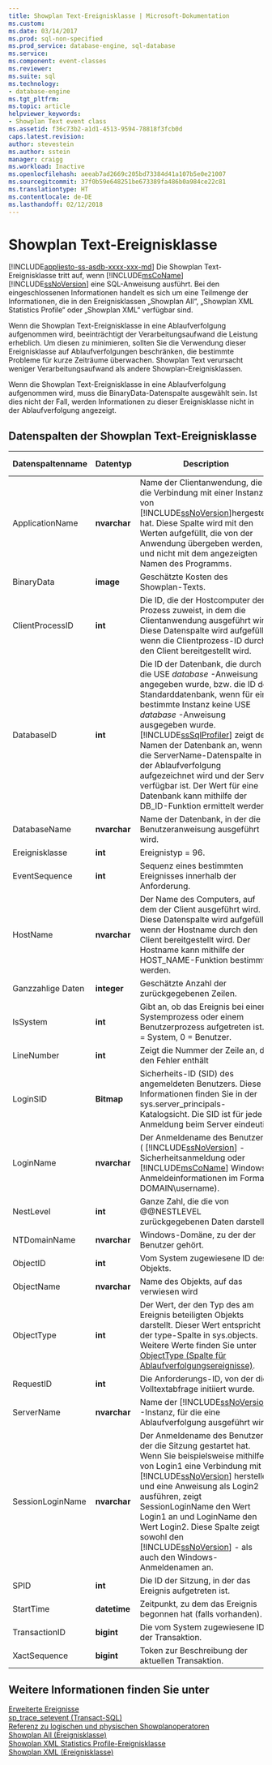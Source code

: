 ```yaml
---
title: Showplan Text-Ereignisklasse | Microsoft-Dokumentation
ms.custom: 
ms.date: 03/14/2017
ms.prod: sql-non-specified
ms.prod_service: database-engine, sql-database
ms.service: 
ms.component: event-classes
ms.reviewer: 
ms.suite: sql
ms.technology:
- database-engine
ms.tgt_pltfrm: 
ms.topic: article
helpviewer_keywords:
- Showplan Text event class
ms.assetid: f36c73b2-a1d1-4513-9594-78818f3fcb0d
caps.latest.revision: 
author: stevestein
ms.author: sstein
manager: craigg
ms.workload: Inactive
ms.openlocfilehash: aeeab7ad2669c205bd73384d41a107b5e0e21007
ms.sourcegitcommit: 37f0b59e648251be673389fa486b0a984ce22c81
ms.translationtype: HT
ms.contentlocale: de-DE
ms.lasthandoff: 02/12/2018
---
```

# <a name="showplan-text-event-class"></a>Showplan Text-Ereignisklasse
[!INCLUDE[appliesto-ss-asdb-xxxx-xxx-md](../../includes/appliesto-ss-asdb-xxxx-xxx-md.md)]
Die Showplan Text-Ereignisklasse tritt auf, wenn [!INCLUDE[msCoName](../../includes/msconame-md.md)] [!INCLUDE[ssNoVersion](../../includes/ssnoversion-md.md)] eine SQL-Anweisung ausführt. Bei den eingeschlossenen Informationen handelt es sich um eine Teilmenge der Informationen, die in den Ereignisklassen „Showplan All“, „Showplan XML Statistics Profile“ oder „Showplan XML“ verfügbar sind.  
  
 Wenn die Showplan Text-Ereignisklasse in eine Ablaufverfolgung aufgenommen wird, beeinträchtigt der Verarbeitungsaufwand die Leistung erheblich. Um diesen zu minimieren, sollten Sie die Verwendung dieser Ereignisklasse auf Ablaufverfolgungen beschränken, die bestimmte Probleme für kurze Zeiträume überwachen. Showplan Text verursacht weniger Verarbeitungsaufwand als andere Showplan-Ereignisklassen.  
  
 Wenn die Showplan Text-Ereignisklasse in eine Ablaufverfolgung aufgenommen wird, muss die BinaryData-Datenspalte ausgewählt sein. Ist dies nicht der Fall, werden Informationen zu dieser Ereignisklasse nicht in der Ablaufverfolgung angezeigt.  
  
## <a name="showplan-text-event-class-data-columns"></a>Datenspalten der Showplan Text-Ereignisklasse  
  
|Datenspaltenname|Datentyp|Description|Column ID|Filterbar|  
|----------------------|---------------|-----------------|---------------|----------------|  
|ApplicationName|**nvarchar**|Name der Clientanwendung, die die Verbindung mit einer Instanz von [!INCLUDE[ssNoVersion](../../includes/ssnoversion-md.md)]hergestellt hat. Diese Spalte wird mit den Werten aufgefüllt, die von der Anwendung übergeben werden, und nicht mit dem angezeigten Namen des Programms.|10|ja|  
|BinaryData|**image**|Geschätzte Kosten des Showplan-Texts.|2|nein|  
|ClientProcessID|**int**|Die ID, die der Hostcomputer dem Prozess zuweist, in dem die Clientanwendung ausgeführt wird. Diese Datenspalte wird aufgefüllt, wenn die Clientprozess-ID durch den Client bereitgestellt wird.|9|ja|  
|DatabaseID|**int**|Die ID der Datenbank, die durch die USE *database* -Anweisung angegeben wurde, bzw. die ID der Standarddatenbank, wenn für eine bestimmte Instanz keine USE *database* -Anweisung ausgegeben wurde. [!INCLUDE[ssSqlProfiler](../../includes/sssqlprofiler-md.md)] zeigt den Namen der Datenbank an, wenn die ServerName-Datenspalte in der Ablaufverfolgung aufgezeichnet wird und der Server verfügbar ist. Der Wert für eine Datenbank kann mithilfe der DB_ID-Funktion ermittelt werden.|3|ja|  
|DatabaseName|**nvarchar**|Name der Datenbank, in der die Benutzeranweisung ausgeführt wird.|35|ja|  
|Ereignisklasse|**int**|Ereignistyp = 96.|27|nein|  
|EventSequence|**int**|Sequenz eines bestimmten Ereignisses innerhalb der Anforderung.|51|nein|  
|HostName|**nvarchar**|Der Name des Computers, auf dem der Client ausgeführt wird. Diese Datenspalte wird aufgefüllt, wenn der Hostname durch den Client bereitgestellt wird. Der Hostname kann mithilfe der HOST_NAME-Funktion bestimmt werden.|8|ja|  
|Ganzzahlige Daten|**integer**|Geschätzte Anzahl der zurückgegebenen Zeilen.|25|ja|  
|IsSystem|**int**|Gibt an, ob das Ereignis bei einem Systemprozess oder einem Benutzerprozess aufgetreten ist. 1 = System, 0 = Benutzer.|60|ja|  
|LineNumber|**int**|Zeigt die Nummer der Zeile an, die den Fehler enthält|5|ja|  
|LoginSID|**Bitmap**|Sicherheits-ID (SID) des angemeldeten Benutzers. Diese Informationen finden Sie in der sys.server_principals-Katalogsicht. Die SID ist für jede Anmeldung beim Server eindeutig.|41|nein|  
|LoginName|**nvarchar**|Der Anmeldename des Benutzers ( [!INCLUDE[ssNoVersion](../../includes/ssnoversion-md.md)] -Sicherheitsanmeldung oder [!INCLUDE[msCoName](../../includes/msconame-md.md)] Windows-Anmeldeinformationen im Format DOMAIN\username).|11|ja|  
|NestLevel|**int**|Ganze Zahl, die die von @@NESTLEVEL zurückgegebenen Daten darstellt.|29|ja|  
|NTDomainName|**nvarchar**|Windows-Domäne, zu der der Benutzer gehört.|7|ja|  
|ObjectID|**int**|Vom System zugewiesene ID des Objekts.|22|ja|  
|ObjectName|**nvarchar**|Name des Objekts, auf das verwiesen wird|34|ja|  
|ObjectType|**int**|Der Wert, der den Typ des am Ereignis beteiligten Objekts darstellt. Dieser Wert entspricht der type-Spalte in sys.objects. Weitere Werte finden Sie unter [ObjectType (Spalte für Ablaufverfolgungsereignisse)](../../relational-databases/event-classes/objecttype-trace-event-column.md).|28|ja|  
|RequestID|**int**|Die Anforderungs-ID, von der die Volltextabfrage initiiert wurde.|49|ja|  
|ServerName|**nvarchar**|Name der [!INCLUDE[ssNoVersion](../../includes/ssnoversion-md.md)] -Instanz, für die eine Ablaufverfolgung ausgeführt wird.|26|nein|  
|SessionLoginName|**nvarchar**|Der Anmeldename des Benutzers, der die Sitzung gestartet hat. Wenn Sie beispielsweise mithilfe von Login1 eine Verbindung mit [!INCLUDE[ssNoVersion](../../includes/ssnoversion-md.md)] herstellen und eine Anweisung als Login2 ausführen, zeigt SessionLoginName den Wert Login1 an und LoginName den Wert Login2. Diese Spalte zeigt sowohl den [!INCLUDE[ssNoVersion](../../includes/ssnoversion-md.md)] - als auch den Windows-Anmeldenamen an.|64|ja|  
|SPID|**int**|Die ID der Sitzung, in der das Ereignis aufgetreten ist.|12|ja|  
|StartTime|**datetime**|Zeitpunkt, zu dem das Ereignis begonnen hat (falls vorhanden).|14|ja|  
|TransactionID|**bigint**|Die vom System zugewiesene ID der Transaktion.|4|ja|  
|XactSequence|**bigint**|Token zur Beschreibung der aktuellen Transaktion.|50|ja|  
  
## <a name="see-also"></a>Weitere Informationen finden Sie unter  
 [Erweiterte Ereignisse](../../relational-databases/extended-events/extended-events.md)   
 [sp_trace_setevent &#40;Transact-SQL&#41;](../../relational-databases/system-stored-procedures/sp-trace-setevent-transact-sql.md)   
 [Referenz zu logischen und physischen Showplanoperatoren](../../relational-databases/showplan-logical-and-physical-operators-reference.md)   
 [Showplan All (Ereignisklasse)](../../relational-databases/event-classes/showplan-all-event-class.md)   
 [Showplan XML Statistics Profile-Ereignisklasse](../../relational-databases/event-classes/showplan-xml-statistics-profile-event-class.md)   
 [Showplan XML (Ereignisklasse)](../../relational-databases/event-classes/showplan-xml-event-class.md)  
  
  

